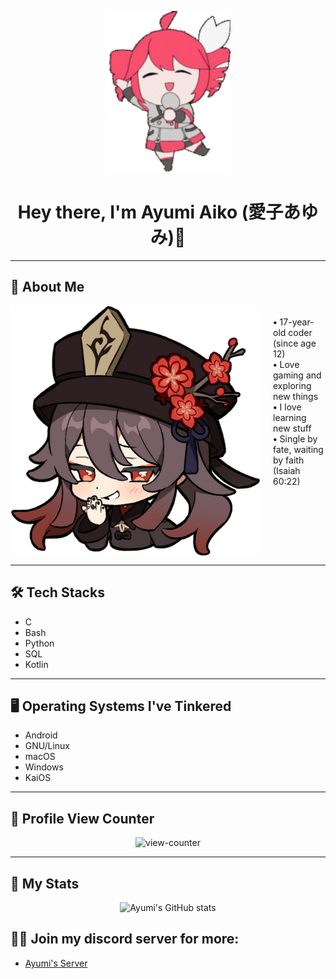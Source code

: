 <p align="center">
  <img src="https://raw.githubusercontent.com/Crystaltrd/Crystaltrd/refs/heads/main/teto-tetoris.gif" alt="tetoris" width="200">
</p>

<h1 align="center">Hey there, I'm Ayumi Aiko (愛子あゆみ)👋</h1>

---

## 🌸 About Me
<p>
  <img src="hutao.png" alt="Hu Tao" width="400" align="left" style="margin-right: 20px;" />
  <br>
  <b>•</b> 17-year-old coder (since age 12)<br>
  <b>•</b> Love gaming and exploring new things<br>
  <b>•</b> I love learning new stuff<br>
  <b>•</b> Single by fate, waiting by faith (Isaiah 60:22)<br>
</p>

<br clear="left"/>

---

## 🛠️ Tech Stacks
- C
- Bash
- Python
- SQL
- Kotlin

---

## 🖥️ Operating Systems I've Tinkered
- Android
- GNU/Linux
- macOS
- Windows
- KaiOS

---

## 👀 Profile View Counter
<p align="center">
  <img src="https://moe-counter.glitch.me/get/@ayumi-aiko?theme=original-new" alt="view-counter"/>
</p>

---

## 🥰 My Stats
<p align="center">
  <img src="https://github-readme-stats-denvercoder1.vercel.app/api?username=ayumi-aiko&show_icons=true&include_all_commits=true&count_private=true&theme=tokyonight" alt="Ayumi's GitHub stats" />
</p>

## 👋🏻 Join my discord server for more:
- [Ayumi's Server](https://discord.gg/GRded35Ak4)